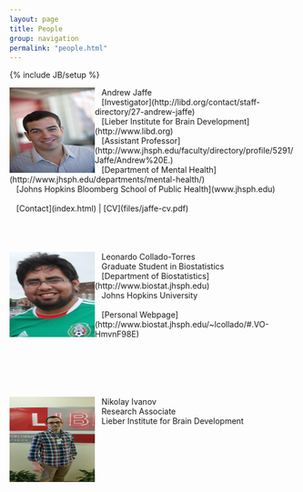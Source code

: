 ```yaml
---
layout: page
title: People
group: navigation
permalink: "people.html"
---
```

{% include JB/setup %}

<img alt = "Andrew Jaffe" align="left" src="media/people/Jaffe.jpg" width=150 height=150/>
&nbsp;&nbsp;&nbsp;Andrew Jaffe<br>
&nbsp;&nbsp;&nbsp;[Investigator](http://libd.org/contact/staff-directory/27-andrew-jaffe)<br>
&nbsp;&nbsp;&nbsp;[Lieber Institute for Brain Development](http://www.libd.org)<br>
&nbsp;&nbsp;&nbsp;[Assistant Professor](http://www.jhsph.edu/faculty/directory/profile/5291/Jaffe/Andrew%20E.)<br>
&nbsp;&nbsp;&nbsp;[Department of Mental Health](http://www.jhsph.edu/departments/mental-health/)<br>
&nbsp;&nbsp;&nbsp;[Johns Hopkins Bloomberg School of Public Health](www.jhsph.edu)<br>
<br>
&nbsp;&nbsp;&nbsp;[Contact](index.html) | [CV](files/jaffe-cv.pdf)<br>
<br><br><br><br>

<img alt = "Leonardo Collado-Torres" align="left" src="media/people/leonardo.png" width=150 height=150/>
&nbsp;&nbsp;&nbsp;Leonardo Collado-Torres<br>
&nbsp;&nbsp;&nbsp;Graduate Student in Biostatistics<br>
&nbsp;&nbsp;&nbsp;[Department of Biostatistics](http://www.biostat.jhsph.edu)<br>
&nbsp;&nbsp;&nbsp;Johns Hopkins University<br>
<br>
&nbsp;&nbsp;&nbsp;[Personal Webpage](http://www.biostat.jhsph.edu/~lcollado/#.VO-HmvnF98E)<br>
<br><br><br><br><br><br>

<img alt = "Nikolay Ivanov" align="left" src="media/people/nikolay.jpg" width=150 height=150/>
&nbsp;&nbsp;&nbsp;Nikolay Ivanov<br>
&nbsp;&nbsp;&nbsp;Research Associate<br>
&nbsp;&nbsp;&nbsp;Lieber Institute for Brain Development<br>
<br><br><br><br><br><br>



